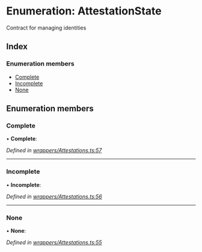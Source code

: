 # Enumeration: AttestationState

Contract for managing identities

## Index

### Enumeration members

* [Complete](_wrappers_attestations_.attestationstate.md#complete)
* [Incomplete](_wrappers_attestations_.attestationstate.md#incomplete)
* [None](_wrappers_attestations_.attestationstate.md#none)

## Enumeration members

###  Complete

• **Complete**:

*Defined in [wrappers/Attestations.ts:57](https://github.com/celo-org/celo-monorepo/blob/master/packages/sdk/contractkit/src/wrappers/Attestations.ts#L57)*

___

###  Incomplete

• **Incomplete**:

*Defined in [wrappers/Attestations.ts:56](https://github.com/celo-org/celo-monorepo/blob/master/packages/sdk/contractkit/src/wrappers/Attestations.ts#L56)*

___

###  None

• **None**:

*Defined in [wrappers/Attestations.ts:55](https://github.com/celo-org/celo-monorepo/blob/master/packages/sdk/contractkit/src/wrappers/Attestations.ts#L55)*
